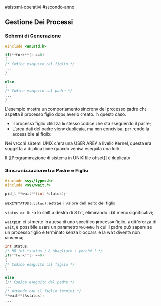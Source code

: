 #sistemi-operativi #secondo-anno 

## Gestione Dei Processi

### Schemi di Generazione

```C
#include <unistd.h>

if(**fork**() ==0)
{
/* Codice eseguito dal figlio */
...
}

else 
{
/* Codice eseguito dal padre */
...
}

```

L'esempio mostra un comportamento sincrono del processo padre che aspetta il processo figlio dopo averlo creato. In questo caso.

- Il processo figlio utilizza lo stesso codice che sta eseguendo il padre;
- L'area dati del padre viene duplicata, ma non condivisa, per renderla accessibile al figlio;

Nei vecchi sistemi UNIX c'era una USER AREA a livello Kernel, questa era soggetta a duplicazione quando veniva eseguita una fork. 

Il [[Programmazione di sistema in UNIX|file offset]] è duplicato

### Sincronizzazione tra Padre e Figlio

```c
#include <sys/types.h>
#include <sys/wait.h>

pid_t **wait**(int *status);
```

`WEXITSTATUS(status)`: estrae il valore dell'esito del figlio

`status >> 8`: Fa lo shift a destra di 8 bit, eliminando i bit meno significativi;

`waitpid`: ci si mette in attesa di uno specifico processo figlio, a differenza di `wait`, è possibile usare un parametro `WNOHANG` in cui il padre può sapere se un processo figlio è terminato senza bloccarsi e la wait diventa non sincrona;

```c
int status;
/* NB int *status ; è sbagliato : perché ? */
if(**fork**() ==0)
{
/* Codice eseguito dal figlio */
}

else
{/* Codice eseguito dal padre */
...
/* Attende che il figlio termini */
**wait**(&status);
...
```